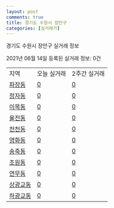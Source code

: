 ```yaml
---
layout: post
comments: true
title: 경기도 수원시 장안구
categories: [실거래가]
---
```


경기도 수원시 장안구 실거래 정보

2021년 06월 14일 등록된 실거래 정보: 0건


<table class="sortable">
  <tr>
    <td>지역</td>
    <td>오늘 실거래</td>
    <td>2주간 실거래</td>
  </tr>

  
  <tr class="item">
    <td><a href="4111112900.html">파장동</a></td>
    <td><a href="4111112900.html">0</a></td>
    <td><a href="4111112900.html">0</a></td>
  </tr>
    

  <tr class="item">
    <td><a href="4111113000.html">정자동</a></td>
    <td><a href="4111113000.html">0</a></td>
    <td><a href="4111113000.html">0</a></td>
  </tr>
    

  <tr class="item">
    <td><a href="4111113100.html">이목동</a></td>
    <td><a href="4111113100.html">0</a></td>
    <td><a href="4111113100.html">0</a></td>
  </tr>
    

  <tr class="item">
    <td><a href="4111113200.html">율전동</a></td>
    <td><a href="4111113200.html">0</a></td>
    <td><a href="4111113200.html">0</a></td>
  </tr>
    

  <tr class="item">
    <td><a href="4111113300.html">천천동</a></td>
    <td><a href="4111113300.html">0</a></td>
    <td><a href="4111113300.html">0</a></td>
  </tr>
    

  <tr class="item">
    <td><a href="4111113400.html">영화동</a></td>
    <td><a href="4111113400.html">0</a></td>
    <td><a href="4111113400.html">0</a></td>
  </tr>
    

  <tr class="item">
    <td><a href="4111113500.html">송죽동</a></td>
    <td><a href="4111113500.html">0</a></td>
    <td><a href="4111113500.html">0</a></td>
  </tr>
    

  <tr class="item">
    <td><a href="4111113600.html">조원동</a></td>
    <td><a href="4111113600.html">0</a></td>
    <td><a href="4111113600.html">0</a></td>
  </tr>
    

  <tr class="item">
    <td><a href="4111113700.html">연무동</a></td>
    <td><a href="4111113700.html">0</a></td>
    <td><a href="4111113700.html">0</a></td>
  </tr>
    

  <tr class="item">
    <td><a href="4111113800.html">상광교동</a></td>
    <td><a href="4111113800.html">0</a></td>
    <td><a href="4111113800.html">0</a></td>
  </tr>
    

  <tr class="item">
    <td><a href="4111113900.html">하광교동</a></td>
    <td><a href="4111113900.html">0</a></td>
    <td><a href="4111113900.html">0</a></td>
  </tr>
    


</table>
    